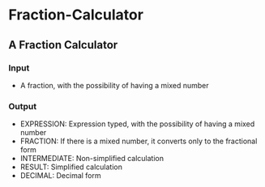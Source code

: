# Fraction-Calculator #
## A Fraction Calculator ##

### Input ###

- A fraction, with the possibility of having a mixed number

### Output ###

- EXPRESSION: Expression typed, with the possibility of having a mixed number
- FRACTION: If there is a mixed number, it converts only to the fractional form
- INTERMEDIATE: Non-simplified calculation
- RESULT: Simplified calculation
- DECIMAL: Decimal form
